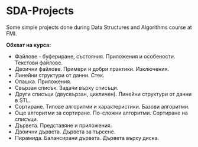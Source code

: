# SDA-Projects
Some simple projects done during Data Structures and Algorithms course at FMI.

**Обхват на курса:** 
- Файлове - буфериране, състояния. Приложения и особености. Текстови файлове.
- Двоични файлове. Примери и добри практики. Изключения.
- Линейни структури от данни. Стек.
- Опашка. Приложения.
- Свързан списък. Задачи върху списъци.
- Други списъци (двусвързан, цикличен). Линейни структури от данни в STL.
- Сортиране. Типове алгоритми и характеристики. Базови алгоритми.
- Още алгоритми за сортиране. По-сложни алгоритми. Сортиране на списъци.
- Дървета. Представяне и приложения.
- Двоични дървета. Дървета за търсене.
- Пирамида. Балансирани дървета. Дървета върху диска.
